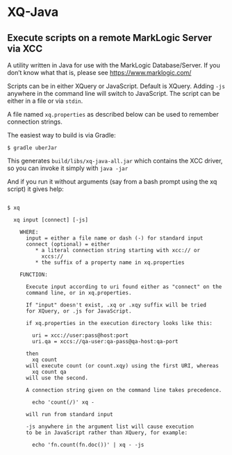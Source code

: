 
# XQ-Java 

## Execute scripts on a remote MarkLogic Server via XCC

A utility written in Java for use with the MarkLogic Database/Server. If you don&rsquo;t know what that is, please see https://www.marklogic.com/

Scripts can be in either XQuery or JavaScript. Default is XQuery. Adding `-js` anywhere in the command line will switch to JavaScript. The script can be either in a file or via `stdin`. 

A file named `xq.properties` as described below can be used to remember connection strings.

The easiest way to build is via Gradle: 

```
$ gradle uberJar
```
This generates `build/libs/xq-java-all.jar` which contains the XCC driver, so you can invoke it simply with `java -jar`

And if you run it without arguments (say from a bash prompt using the xq script) it gives help:

```

$ xq

  xq input [connect] [-js]

    WHERE:
      input = either a file name or dash (-) for standard input
      connect (optional) = either
         * a literal connection string starting with xcc:// or
           xccs://
         * the suffix of a property name in xq.properties

    FUNCTION:

      Execute input according to uri found either as "connect" on the
      command line, or in xq.properties.

      If "input" doesn't exist, .xq or .xqy suffix will be tried
      for XQuery, or .js for JavaScript.

      if xq.properties in the execution directory looks like this:

        uri = xcc://user:pass@host:port
        uri.qa = xccs://qa-user:qa-pass@qa-host:qa-port

      then
        xq count
      will execute count (or count.xqy) using the first URI, whereas
        xq count qa
      will use the second.

      A connection string given on the command line takes precedence.

        echo 'count(/)' xq -

      will run from standard input

      -js anywhere in the argument list will cause execution
      to be in JavaScript rather than XQuery, for example:

        echo 'fn.count(fn.doc())' | xq - -js

```
